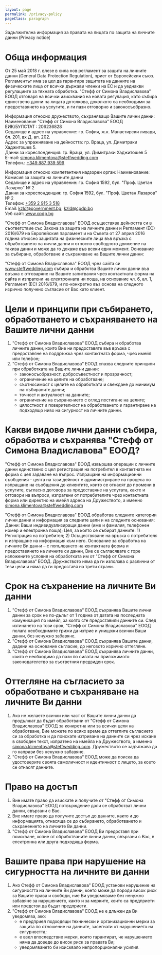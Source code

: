 ```yaml
---
layout: page
permalink: /privacy-policy
pageClass: paragraph
---
```


Задължителна информация за правата на лицата по защита на личните данни (Privacy notice)

# Обща информация

От 25 май 2018 г. влезе в сила нов регламент за защита на личните данни (General Data Protection Regulation), приет от Европейския съюз. Регламентът има за цел да гарантира защитата на данните на физическите лица от всички държави членки на ЕС и да уеднакви регулациите за тяхната обработка.
"Стефф от Симона Владиславова” ЕООД отговаря на всички изисквания на новата регулация, като събира единствено данни на лицата дотолкова, доколкото са необходими за предоставянето на услугите, и ги пази отговорно и законосъобразно. 

Информация относно дружеството, съхраняващо Вашите лични данни: Наименование "Стефф от Симона Владиславова" ЕООД  
ЕИК/БУЛСТАТ : 206236828  
Седалище и адрес на управление: гр. София, ж.к. Манастирски ливади, бл. 201, вх Д, ап. 202.  
Адрес за упражняване на дейността: гр. Враца, ул. Димитраки Хаджитошев 5.  
Данни за кореспонденция: гр. Враца, ул. Димитраки Хаджитошев 5  
E-mail: <a href="mailto:simona.klimentova@steffwedding.com">simona.klimentova@steffwedding.com</a>  
Телефон.: <a href="tel:+349 887 939 599">+349 887 939 599</a>  

Информация относно компетентния надзорен орган:
Наименование: Комисия за защита на личните данни  
Седалище и адрес на управление: гр. София 1592, бул. "Проф. Цветан Лазаров" № 2  
Данни за кореспонденция: гр. София 1592, бул. "Проф. Цветан Лазаров" № 2  
Телефон: <a href="tel:+359 2 915 3 518">+359 2 915 3 518</a>  
Email: <a href="mailto:kzld@government.bg">kzld@government.bg</a>, <a href="mailto:kzld@cpdp.bg">kzld@cpdp.bg</a>  
Уеб сайт: <a href="www.cpdp.bg">www.cpdp.bg</a>  

"Стефф от Симона Владиславова" ЕООД осъществява дейността си в съответствие със Закона за защита на личните данни и Регламент (ЕС) 2016/679 на Европейския парламент и на Съвета от 27 април 2016 година относно защитата на физическите лица във връзка с обработването на лични данни и относно свободното движение на такива данни и може да го докаже във всеки един момент. 
Основание за събиране, обработване и съхраняване на Вашите лични данни:

"Стефф от Симона Владиславова" ЕООД чрез сайта си <a href="www.steffwedding.com">www.steffwedding.com</a> събира и обработва Вашите лични данни във връзка с отговаряне на Вашите запитвания чрез контактната форма на сайта и изпратени на електронната ни поща, на основание чл. 6, ал. 1, Регламент (ЕС) 2016/679, и по-конкретно въз основа на следното изрично получено съгласие от Вас като клиент.

# Цели и принципи при събирането, обработването и съхраняването на Вашите лични данни

1. "Стефф от Симона Владиславова" ЕООД събира и обработва личните данни, които Вие ни предоставяте във връзка с предоставяне на поддръжка чрез контактната форма, чрез имейл или телефон;
1. "Стефф от Симона Владиславова” ЕООД спазва следните принципи при обработката на Вашите лични данни:
   * законосъобразност, добросъвестност и прозрачност;
   * ограничение на целите на обработване;
   * съотносимост с целите на обработката и свеждане до минимум на събираните данни;
   * точност и актуалност на данните;
   * ограничение на съхранението с оглед постигане на целите;
   * цялостност и поверителност на обработването и гарантиране на подходящо ниво на сигурност на личните данни.

# Какви видове лични данни събира, обработва и съхранява "Стефф от Симона Владиславова" ЕООД?

"Стефф от Симона Владиславова" ЕООД извършва операции с личните данни единствено с цел регистрация на потребител в контактната ни форма с цел задаване на въпрос.
Изпращане на информационни съобщения – целта на тази дейност е администриране на процеса по изпращане на съобщения до клиентите, които се отнасят до промени в услугите, съгласно договора за предоставяне на услугата, както и отговори на въпроси, изпратени от потребителите чрез контактната форма или директно на имейл адреса на Дружеството, а именно <a href="mailto:simona.klimentova@steffwedding.com">simona.klimentova@steffwedding.com</a>

"Стефф от Симона Владиславова" ЕООД обработва следните категории лични данни и информация за следните цели и на следните основания:
Данни: Ваши индивидуализиращи данни (име и фамилия, телефонен номер и електронна поща);
Цел, за която се събират данните: 1) Регистрация на потребител; 2) Осъществяване на връзка с потребителя и изпращане на информация към него.
Основание за обработка на личните Ви данни – с попълването на контактната форма и предоставянето на личните си данни, Вие се съгласявате с горе изложените условия на обработката им от "Стефф от Симона Владиславова” ЕООД. Дружеството няма да ги използва с различни от тези цели и няма да ги предоставя на трети страни.

# Срок на съхранение на личните Ви данни

1. "Стефф от Симона Владиславова" ЕООД съхранява Вашите лични данни за срок не по-дълъг от 1 година от датата на последната комуникация по имейл, за която сте предоставили данните си. След изтичането на този срок, “Стефф от Симона Владиславова" ЕООД полага необходимите грижи да изтрие и унищожи всички Ваши данни, без ненужно забавяне.
1. "Стефф от Симона Владиславова" ЕООД съхранява Вашите данни, дадени на основание съгласие, до неговото изрично оттегляне.
1. "Стефф от Симона Владиславова" ЕООД съхранява личните данни, които е необходимо да пази по силата на приложимото законодателство за съответния предвиден срок.

# Оттегляне на съгласието за обработване и съхраняване на личните Ви данни
1. Ако не желаете всички или част от Вашите лични данни да продължат да бъдат обработвани от "Стефф от Симона Владиславова" ЕООД за конкретна или за всички цели на обработване, Вие можете по всяко време да оттеглите съгласието си за обработка и да поискате изтриване на данните си чрез искане в свободен текст, изпратено на имейла на Дружеството, а именно <a href="mailto:simona.klimentova@steffwedding.com">simona.klimentova@steffwedding.com</a>. Дружеството се задължава да го направи без ненужно забавяне.
1. "Стефф от Симона Владиславова" ЕООД може да поиска да удостоверите своята самоличност и идентичност с лицето, за което се отнасят данните.

# Право на достъп
1. Вие имате право да изискате и получите от "Стефф от Симона Владиславова" ЕООД потвърждение дали се обработват лични данни, свързани с Вас.
1. Вие имате право да получите достъп до данните, както и до информацията, отнасяща се до събирането, обработването и съхранението на личните Ви данни.
1. "Стефф от Симона Владиславова" ЕООД Ви предоставя при поискване, копие от обработваните лични данни, свързани с Вас, в електронна или друга подходяща форма.

# Вашите права при нарушение на сигурността на личните ви данни
1. Ако Стефф от Симона Владиславова" ЕООД установи нарушение на сигурността на личните Ви данни, което може да породи висок риск за Вашите права и свободи, ние Ви уведомяваме без ненужно забавяне за нарушението, както и за мерките, които са предприети или предстои да бъдат предприети.
1. "Стефф от Симона Владиславова" ЕООД не е длъжен да Ви уведомява, ако:
   * е предприел подходящи технически и организационни мерки за защита по отношение на данните, засегнати от нарушението на сигурността;
   * е взел впоследствие мерки, които гарантират, че нарушението няма да доведе до висок риск за правата Ви;
   * уведомяването би изисквало непропорционални усилия.